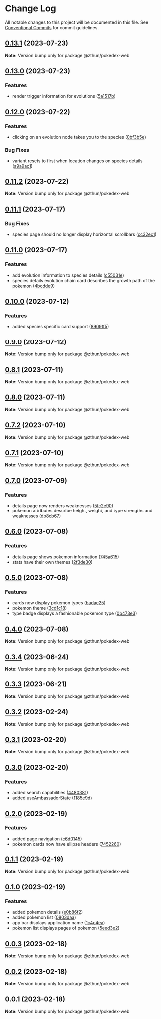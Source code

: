 # Change Log

All notable changes to this project will be documented in this file.
See [Conventional Commits](https://conventionalcommits.org) for commit guidelines.

## [0.13.1](https://github.com/zthun/pokedexii/compare/v0.13.0...v0.13.1) (2023-07-23)

**Note:** Version bump only for package @zthun/pokedex-web





## [0.13.0](https://github.com/zthun/pokedexii/compare/v0.12.0...v0.13.0) (2023-07-23)


### Features

* render trigger information for evolutions ([5a1517b](https://github.com/zthun/pokedexii/commit/5a1517be61c88b98f72539805f63e6bd0ac51aee))



## [0.12.0](https://github.com/zthun/pokedexii/compare/v0.11.2...v0.12.0) (2023-07-22)


### Features

* clicking on an evolution node takes you to the species ([0bf3b5e](https://github.com/zthun/pokedexii/commit/0bf3b5ef017553c2e1f81699fb7275b2df02f913))


### Bug Fixes

* variant resets to first when location changes on species details ([a9a9ac1](https://github.com/zthun/pokedexii/commit/a9a9ac1a21d5bbe181184796e69c960c8d20e670))



## [0.11.2](https://github.com/zthun/pokedexii/compare/v0.11.1...v0.11.2) (2023-07-22)

**Note:** Version bump only for package @zthun/pokedex-web





## [0.11.1](https://github.com/zthun/pokedexii/compare/v0.11.0...v0.11.1) (2023-07-17)


### Bug Fixes

* species page should no longer display horizontal scrollbars ([cc32ec1](https://github.com/zthun/pokedexii/commit/cc32ec18d959868b38c1625774568e23b22c7e15))



## [0.11.0](https://github.com/zthun/pokedexii/compare/v0.10.0...v0.11.0) (2023-07-17)


### Features

* add evolution information to species details ([c55031e](https://github.com/zthun/pokedexii/commit/c55031e7a09ceed5ed0f6efb7a8dae1fbd64b389))
* species details evolution chain card describes the growth path of the pokemon ([4bcdde9](https://github.com/zthun/pokedexii/commit/4bcdde9e2e9c9234b27a541d43c92d6975bdac67))



## [0.10.0](https://github.com/zthun/pokedexii/compare/v0.9.0...v0.10.0) (2023-07-12)


### Features

* added species specific card support ([8909ff5](https://github.com/zthun/pokedexii/commit/8909ff504f9d175a93d2e2fcae7072f06713156c))



## [0.9.0](https://github.com/zthun/pokedexii/compare/v0.8.1...v0.9.0) (2023-07-12)

**Note:** Version bump only for package @zthun/pokedex-web





## [0.8.1](https://github.com/zthun/pokedexii/compare/v0.8.0...v0.8.1) (2023-07-11)

**Note:** Version bump only for package @zthun/pokedex-web





## [0.8.0](https://github.com/zthun/pokedexii/compare/v0.7.2...v0.8.0) (2023-07-11)

**Note:** Version bump only for package @zthun/pokedex-web





## [0.7.2](https://github.com/zthun/pokedexii/compare/v0.7.1...v0.7.2) (2023-07-10)

**Note:** Version bump only for package @zthun/pokedex-web





## [0.7.1](https://github.com/zthun/pokedexii/compare/v0.7.0...v0.7.1) (2023-07-10)

**Note:** Version bump only for package @zthun/pokedex-web





## [0.7.0](https://github.com/zthun/pokedexii/compare/v0.6.0...v0.7.0) (2023-07-09)


### Features

* details page now renders weaknesses ([5fc2e90](https://github.com/zthun/pokedexii/commit/5fc2e90f25c9dcf6fc107ba75bd8c1ce72ba496a))
* pokemon attributes describe height, weight, and type strengths and weaknesses ([db8cb67](https://github.com/zthun/pokedexii/commit/db8cb67ee5d65aa134be1a762bb0c643440e9b23))



## [0.6.0](https://github.com/zthun/pokedexii/compare/v0.5.0...v0.6.0) (2023-07-08)


### Features

* details page shows pokemon information ([745a615](https://github.com/zthun/pokedexii/commit/745a615834d2b0896374dd345aae508d7a40f063))
* stats have their own themes ([2f3de30](https://github.com/zthun/pokedexii/commit/2f3de30fdc906a49d04af9d8f7945fe2db4dc7c6))



## [0.5.0](https://github.com/zthun/pokedexii/compare/v0.4.0...v0.5.0) (2023-07-08)


### Features

* cards now display pokemon types ([badae25](https://github.com/zthun/pokedexii/commit/badae25aaaa2b6cd17c4b8341ff080dca31f77a6))
* pokemon theme ([3cd1c18](https://github.com/zthun/pokedexii/commit/3cd1c18e8ad7afe90b647f55de6fcdd15dcc3027))
* type badge displays a fashionable pokemon type ([0b473e3](https://github.com/zthun/pokedexii/commit/0b473e3e25aeca8b79ca059c65ad4c6122c36102))



## [0.4.0](https://github.com/zthun/pokedexii/compare/v0.3.4...v0.4.0) (2023-07-08)

**Note:** Version bump only for package @zthun/pokedex-web





## [0.3.4](https://github.com/zthun/pokedexii/compare/v0.3.3...v0.3.4) (2023-06-24)

**Note:** Version bump only for package @zthun/pokedex-web





## [0.3.3](https://github.com/zthun/pokedexii/compare/v0.3.2...v0.3.3) (2023-06-21)

**Note:** Version bump only for package @zthun/pokedex-web





## [0.3.2](https://github.com/zthun/pokedexii/compare/v0.3.1...v0.3.2) (2023-02-24)

**Note:** Version bump only for package @zthun/pokedex-web





## [0.3.1](https://github.com/zthun/pokedexii/compare/v0.3.0...v0.3.1) (2023-02-20)

**Note:** Version bump only for package @zthun/pokedex-web





## [0.3.0](https://github.com/zthun/pokedexii/compare/v0.2.0...v0.3.0) (2023-02-20)


### Features

* added search capabilities ([4480381](https://github.com/zthun/pokedexii/commit/448038156c982c4a9d891281079d9506ddd1b0de))
* added useAmbassadorState ([1185e9d](https://github.com/zthun/pokedexii/commit/1185e9d9b61d2f87b61a2fb9e9ad9478cf07a3ec))



## [0.2.0](https://github.com/zthun/pokedexii/compare/v0.1.1...v0.2.0) (2023-02-19)


### Features

* added page navigation ([c6d0145](https://github.com/zthun/pokedexii/commit/c6d0145e0e4173161a4a26412dfda60e1e707e5b))
* pokemon cards now have ellipse headers ([7452260](https://github.com/zthun/pokedexii/commit/745226046e08cd0c86d45e98fce7bc926aa4e64c))



## [0.1.1](https://github.com/zthun/pokedexii/compare/v0.1.0...v0.1.1) (2023-02-19)

**Note:** Version bump only for package @zthun/pokedex-web





## [0.1.0](https://github.com/zthun/pokedexii/compare/v0.0.3...v0.1.0) (2023-02-19)


### Features

* added pokemon details ([e0b86f2](https://github.com/zthun/pokedexii/commit/e0b86f20b51c55d8b83e47207168ce201950ac49))
* added pokemon list ([0803daa](https://github.com/zthun/pokedexii/commit/0803daad2e7ed091639547c52793b34777d615a1))
* app bar displays application name ([1c4c4ea](https://github.com/zthun/pokedexii/commit/1c4c4ea0ee289c94d89ebf5d2111c966a6c3af0c))
* pokemon list displays pages of pokemon ([5eed3e2](https://github.com/zthun/pokedexii/commit/5eed3e2d33ab8df4514c6ca00164377079c48c04))



## [0.0.3](https://github.com/zthun/pokedexii/compare/v0.0.2...v0.0.3) (2023-02-18)

**Note:** Version bump only for package @zthun/pokedex-web





## [0.0.2](https://github.com/zthun/pokedexii/compare/v0.0.1...v0.0.2) (2023-02-18)

**Note:** Version bump only for package @zthun/pokedex-web





## 0.0.1 (2023-02-18)

**Note:** Version bump only for package @zthun/pokedex-web
